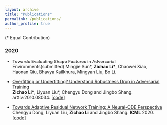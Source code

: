 ```yaml
---
layout: archive
title: "Publications"
permalink: /publications/
author_profile: true
---
```


<!-- {% if author.googlescholar %}
  You can also find my articles on <u><a href="{{author.googlescholar}}">my Google Scholar profile</a>.</u>
{% endif %} -->

<!-- {% include base_path %} -->
(\* Equal Contribution)

### 2020
* Towards Evaluating Shape Features in Adversarial Environments(submitted)
Mingjie Sun\*, **Zichao Li\***, Chaowei Xiao, Haonan Qiu, Bhavya Kailkhura, Mingyan Liu, Bo Li.

* [Overfitting or Underfitting? Understand Robustness Drop in Adversarial Training](https://arxiv.org/abs/2010.08034) <br/>
**Zichao Li\***, Liyuan Liu\*, Chengyu Dong and Jingbo Shang. arXiv:2010.08034. [[code](https://github.com/zichaoli/APART)]

* [Towards Adaptive Residual Network Training: A Neural-ODE Perspective](https://www.dropbox.com/s/qocbal9tlnsza7z/%5BICML%2720%5DTowards%20Adaptive%20Residual%20Network%20Training%20-%20A%20Neural-ODE%20Perspective.pdf?dl=1) <br/>
Chengyu Dong, Liyuan Liu, **Zichao Li** and Jingbo Shang. **ICML** 2020. [[code](https://github.com/shwinshaker/LipGrow)]